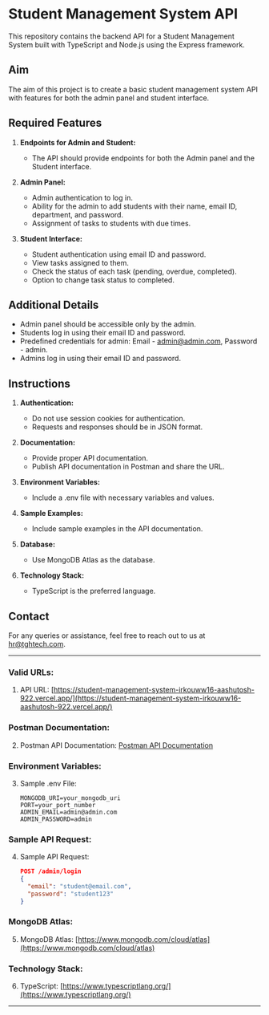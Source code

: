 # Student Management System API

This repository contains the backend API for a Student Management System built with TypeScript and Node.js using the Express framework.

## Aim

The aim of this project is to create a basic student management system API with features for both the admin panel and student interface.

## Required Features

1. **Endpoints for Admin and Student:**
   - The API should provide endpoints for both the Admin panel and the Student interface.

2. **Admin Panel:**
   - Admin authentication to log in.
   - Ability for the admin to add students with their name, email ID, department, and password.
   - Assignment of tasks to students with due times.

3. **Student Interface:**
   - Student authentication using email ID and password.
   - View tasks assigned to them.
   - Check the status of each task (pending, overdue, completed).
   - Option to change task status to completed.

## Additional Details

- Admin panel should be accessible only by the admin.
- Students log in using their email ID and password.
- Predefined credentials for admin: Email - [admin@admin.com](mailto:admin@admin.com), Password - admin.
- Admins log in using their email ID and password.

## Instructions

1. **Authentication:**
   - Do not use session cookies for authentication.
   - Requests and responses should be in JSON format.

2. **Documentation:**
   - Provide proper API documentation.
   - Publish API documentation in Postman and share the URL.

3. **Environment Variables:**
   - Include a .env file with necessary variables and values.

4. **Sample Examples:**
   - Include sample examples in the API documentation.

5. **Database:**
   - Use MongoDB Atlas as the database.

6. **Technology Stack:**
   - TypeScript is the preferred language.

## Contact

For any queries or assistance, feel free to reach out to us at [hr@tghtech.com](mailto:hr@tghtech.com).

---

### Valid URLs:

1. API URL: [https://student-management-system-irkouww16-aashutosh-922.vercel.app/](https://student-management-system-irkouww16-aashutosh-922.vercel.app/)

### Postman Documentation:

2. Postman API Documentation: [Postman API Documentation](https://your-postman-docs-url.com)

### Environment Variables:

3. Sample .env File:
   ```
   MONGODB_URI=your_mongodb_uri
   PORT=your_port_number
   ADMIN_EMAIL=admin@admin.com
   ADMIN_PASSWORD=admin
   ```

### Sample API Request:

4. Sample API Request:
   ```json
   POST /admin/login
   {
     "email": "student@email.com",
     "password": "student123"
   }
   ```

### MongoDB Atlas:

5. MongoDB Atlas: [https://www.mongodb.com/cloud/atlas](https://www.mongodb.com/cloud/atlas)

### Technology Stack:

6. TypeScript: [https://www.typescriptlang.org/](https://www.typescriptlang.org/)

---
